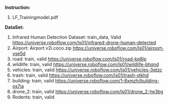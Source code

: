 **Instruction:**
  1. LF_Trainingmodel.pdf

     
**DataSet:**
  1. Infrared Human Detection Dataset: train_data, Valid https://universe.roboflow.com/ls01/infrared-drone-human-detected
  2. Airport: Airport.v2i.coco.zip https://universe.roboflow.com/ls01/airport-vse5d
  3. road: train, valid  https://universe.roboflow.com/ls01/road-kq8lp
  4. wildlife: train, valid https://universe.roboflow.com/ls01/wildlife-bhqnd
  5. vehicles: train, valid https://universe.roboflow.com/ls01/vehicles-3qtzc
  6. trash: train, valid https://universe.roboflow.com/ls01/trash-stkhd
  7. building: train, valid https://universe.roboflow.com/1-8xmzh/building-os7ia
  8. drone_2: train, valid https://universe.roboflow.com/ls01/drone_2-he3bg
  9. Rodents: train, valid 
